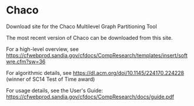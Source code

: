 # Chaco

Download site for the Chaco Multilevel Graph Partitioning Tool

The most recent version of Chaco can be downloaded from this site.

For a high-level overview, see https://cfwebprod.sandia.gov/cfdocs/CompResearch/templates/insert/softwre.cfm?sw=36

For algorithmic details, see https://dl.acm.org/doi/10.1145/224170.224228 (winner of SC14 Test of Time award)

For usage details, see the User's Guide:  https://cfwebprod.sandia.gov/cfdocs/CompResearch/docs/guide.pdf


